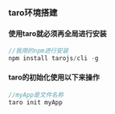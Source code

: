 ### taro环境搭建

#### 使用taro就必须再全局进行安装
```javascript
//我用的npm进行安装
npm install tarojs/cli -g
```
#### taro的初始化使用以下来操作
```javascript
//myApp是文件名称
taro init myApp
```
```javascript

```
```javascript

```
```javascript

```
```javascript

```
```javascript

```